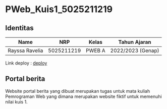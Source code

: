 # PWeb_Kuis1_5025211219

## Identitas
| Name           | NRP        | Kelas     | Tahun Ajaran      |
| ---            | ---        | ----------|---                |
| Rayssa Ravelia | 5025211219 |PWEB A     | 2022/2023 (Genap) |

Link deploy : [deploy](https://kuis1-pweb-rayrednet.vercel.app/)

## Portal berita
Website portal berita yang dibuat merupakan tugas untuk mata kuliah Pemrograman Web yang dimana merupakan website fiktif untuk memenuhi nilai kuis 1.
